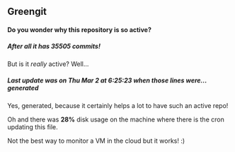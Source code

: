 ## Greengit

#### Do you wonder why this repository is so active?

##### After all it has 35505 commits!

But is it *really* active? Well...

##### Last update was on Thu Mar 2 at 6:25:23 when those lines were... generated

Yes, generated, because it certainly helps a lot to have such an active repo!

Oh and there was **28%** disk usage on the machine
where there is the cron updating this file.

Not the best way to monitor a VM in the cloud but it works! :)
